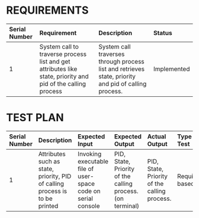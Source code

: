 # REQUIREMENTS
|**Serial Number**|**Requirement**|**Description**|**Status**|
| :- | :- | :- | :- |
|1|System call to traverse process list and get attributes like state, priority and pid of the calling process |System call traverses through process list and retrieves state, priority and pid of calling process.|Implemented|

# TEST PLAN
|**Serial Number**|**Description**|**Expected Input**|**Expected Output**|**Actual Output**|**Type of Test**|
| :- | :- | :- | :- | :- | :- |
|1|Attributes such as state, priority, PID of calling process is to be printed|Invoking executable file of user-space code on serial console|PID, State, Priority of the calling process.  (on terminal)|PID, State, Priority of the calling process.|Requirement based|

